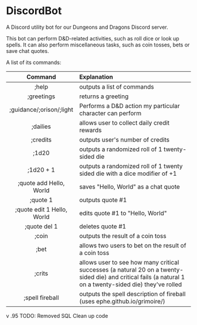 # DiscordBot
A Discord utility bot for our Dungeons and Dragons Discord server.

This bot can perform D&D-related activities, such as roll dice or look up spells.
It can also perform miscellaneous tasks, such as coin tosses, bets or save chat quotes.

A list of its commands:

| Command       | Explanation           | 
| :-------------: |:-------------|
|;help   |outputs a list of commands |
|;greetings      |returns a greeting|
|;guidance/;orison/;light |Performs a D&D action my particular character can perform|
|;dailies|allows user to collect daily credit rewards|
|;credits|outputs user's number of credits|
|;1d20|outputs a randomized roll of 1 twenty-sided die|
|;1d20 + 1|outputs a randomized roll of 1 twenty sided die with a dice modifier of +1|
|;quote add Hello, World| saves "Hello, World" as a chat quote|
|;quote 1|outputs quote #1|
|;quote edit 1 Hello, World|edits quote #1 to "Hello, World"|
|;quote del 1|deletes quote #1|
|;coin|outputs the result of a coin toss|
|;bet|allows two users to bet on the result of a coin toss|
|;crits|allows user to see how many critical successes (a natural 20 on a twenty-sided die) and critical fails (a natural 1 on a twenty-sided die) they've rolled|
|;spell fireball|outputs the spell description of fireball (uses ephe.github.io/grimoire/)|

v .95
TODO:
Removed SQL
Clean up code
